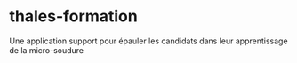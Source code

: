# thales-formation
Une application support pour épauler les candidats dans leur apprentissage de la micro-soudure
